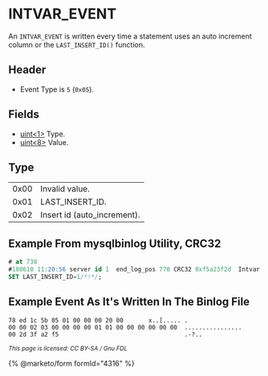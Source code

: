 # INTVAR\_EVENT

An `INTVAR_EVENT` is written every time a statement uses an auto increment column or the `LAST_INSERT_ID()` function.

## Header

* Event Type is `5` (`0x05`).

## Fields

* [uint<1>](../protocol-data-types.md#fixed-length-integers) Type.
* [uint<8>](../protocol-data-types.md#fixed-length-integers) Value.

## Type

|      |                              |
| ---- | ---------------------------- |
| 0x00 | Invalid value.               |
| 0x01 | LAST\_INSERT\_ID.            |
| 0x02 | Insert id (auto\_increment). |

## Example From mysqlbinlog Utility, CRC32

```sql
# at 738
#180610 11:20:56 server id 1  end_log_pos 770 CRC32 0xf5a23f2d 	Intvar
SET LAST_INSERT_ID=1/*!*/;
```

## Example Event As It's Written In The Binlog File

```
78 ed 1c 5b 05 01 00 00 00 20 00       x..[..... .
00 00 02 03 00 00 00 00 01 01 00 00 00 00 00 00  ................
00 2d 3f a2 f5                                   .-?..
```

<sub>_This page is licensed: CC BY-SA / Gnu FDL_</sub>

{% @marketo/form formId="4316" %}
